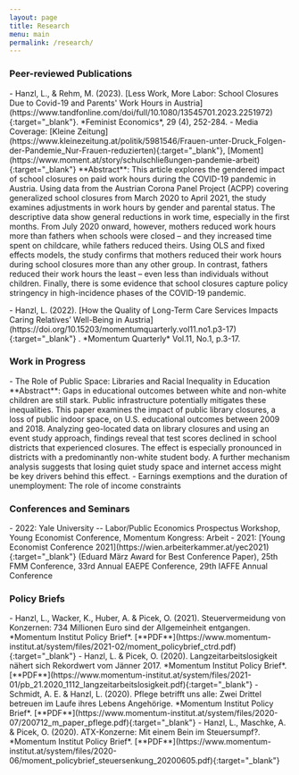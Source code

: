 ```yaml
---
layout: page
title: Research
menu: main
permalink: /research/
---
```



### Peer-reviewed Publications
<p> </p>
- Hanzl, L., & Rehm, M. (2023). [Less Work, More Labor: School Closures Due to Covid-19 and Parents' Work Hours in Austria](https://www.tandfonline.com/doi/full/10.1080/13545701.2023.2251972){:target="_blank"}. *Feminist Economics*, 29 (4), 252-284.
  - Media Coverage: [Kleine Zeitung](https://www.kleinezeitung.at/politik/5981546/Frauen-unter-Druck_Folgen-der-Pandemie_Nur-Frauen-reduzierten){:target="_blank"}, [Moment](https://www.moment.at/story/schulschließungen-pandemie-arbeit){:target="_blank"}
**Abstract**: This article explores the gendered impact of school closures on paid work hours during the COVID-19 pandemic in Austria. Using data from the Austrian Corona Panel Project (ACPP) covering generalized school closures from March 2020 to April 2021, the study examines adjustments in work hours by gender and parental status. The descriptive data show general reductions in work time, especially in the first months. From July 2020 onward, however, mothers reduced work hours more than fathers when schools were closed – and they increased time spent on childcare, while fathers reduced theirs. Using OLS and fixed effects models, the study confirms that mothers reduced their work hours during school closures more than any other group. In contrast, fathers reduced their work hours the least – even less than individuals without children. Finally, there is some evidence that school closures capture policy stringency in high-incidence phases of the COVID-19 pandemic.
<p> </p>

<p> </p>
- Hanzl, L. (2022). [How the Quality of Long-Term Care Services Impacts Caring Relatives’ Well-Being in Austria](https://doi.org/10.15203/momentumquarterly.vol11.no1.p3-17){:target="_blank"} . *Momentum Quarterly* Vol.11, No.1, p.3-17. 
<p> </p>

### Work in Progress
<p> </p>
- The Role of Public Space: Libraries and Racial Inequality in Education
**Abstract**: Gaps in educational outcomes between white and non-white children are still stark. Public infrastructure potentially mitigates these inequalities. This paper examines the impact of public library closures, a loss of public indoor space, on U.S. educational outcomes between 2009 and 2018. Analyzing geo-located data on library closures and using an event study approach, findings reveal that test scores declined in school districts that experienced closures. The effect is especially pronounced in districts with a predominantly non-white student body. A further mechanism analysis suggests that losing quiet study space and internet access might be key drivers behind this effect.
- Earnings exemptions and the duration of unemployment: The role of income constraints
<p> </p>

### Conferences and Seminars
<p> </p>
- 2022: Yale University -- Labor/Public Economics Prospectus Workshop, Young Economist Conference, Momentum Kongress: Arbeit
- 2021: [Young Economist Conference 2021](https://wien.arbeiterkammer.at/yec2021){:target="_blank"} (Eduard März Award for Best Conference Paper), 25th FMM Conference, 33rd Annual EAEPE Conference, 29th IAFFE Annual Conference
<p> </p>

### Policy Briefs
<p> </p>
- Hanzl, L., Wacker, K., Huber, A. & Picek, O. (2021). Steuervermeidung von Konzernen: 734 Millionen Euro sind der Allgemeinheit entgangen. *Momentum Institut Policy Brief*. [**PDF**](https://www.momentum-institut.at/system/files/2021-02/moment_policybrief_ctrd.pdf){:target="_blank"}
- Hanzl, L. & Picek, O. (2020). Langzeitarbeitslosigkeit nähert sich Rekordwert vom Jänner 2017. *Momentum Institut Policy Brief*. [**PDF**](https://www.momentum-institut.at/system/files/2021-01/pb_21.2020_1112_langzeitarbeitslosigkeit.pdf){:target="_blank"}
- Schmidt, A. E. & Hanzl, L. (2020). Pflege betrifft uns alle: Zwei Drittel betreuen im Laufe ihres Lebens Angehörige. *Momentum Institut Policy Brief*. [**PDF**](https://www.momentum-institut.at/system/files/2020-07/200712_m_paper_pflege.pdf){:target="_blank"}
- Hanzl, L., Maschke, A. & Picek, O. (2020). ATX-Konzerne: Mit einem Bein im Steuersumpf?. *Momentum Institut Policy Brief*. [**PDF**](https://www.momentum-institut.at/system/files/2020-06/moment_policybrief_steuersenkung_20200605.pdf){:target="_blank"}
<p> </p>

